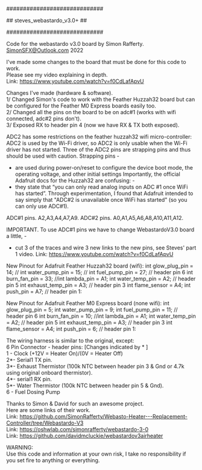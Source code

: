 <p>#############################<br>
<p>## steves_webastardo_v3.0+ ##<br>
<p>#############################<br>

Code for the webastardo v3.0 board by Simon Rafferty.<br>
SimonSFX@Outlook.com 2022<br>

I've made some changes to the board that must be done for this code to work.<br>
Please see my video explaining in depth.<br>
Link: https://www.youtube.com/watch?v=f0CdLafApvU<br>

Changes I've made (hardware & software).<br>
1/ Changed Simon's code to work with the Feather Huzzah32 board but can be configured for the Feather M0 Express boards easily too.<br>
2/ Changed all the pins on the board to be on adc#1 (works with wifi connected, adc#2 pins don't).<br>
3/ Exposed RX to header pin 4 (now we have RX & TX both exposed).<br>

ADC2 has some restrictions on the feather huzzah32 wifi micro-controller:
ADC2 is used by the Wi-Fi driver, so ADC2 is only usable when the Wi-Fi driver has not started.
Three of the ADC2 pins are strapping pins and thus should be used with caution. Strapping pins -
- are used during power-on/reset to configure the device boot mode, the operating voltage, and other initial settings
Importantly, the official Adafruit docs for the Huzzah32 are confusing: -
- they state that “you can only read analog inputs on ADC #1 once WiFi has started”. 
Through experimentation, I found that Adafruit intended to say simply that "ADC#2 is unavailable once WiFi has started" (so you can only use ADC#1).

ADC#1 pins.
A2,A3,A4,A7,A9.
ADC#2 pins.
A0,A1,A5,A6,A8,A10,A11,A12.

IMPORTANT.
To use ADC#1 pins we have to change WebastardoV3.0 board a little, -
- cut 3 of the traces and wire 3 new links to the new pins, see Steves' part 1 video.
Link: https://www.youtube.com/watch?v=f0CdLafApvU

New Pinout for Adafruit Feather Huzzah32 board (wifi):
int glow_plug_pin = 14; // 
int water_pump_pin = 15; // 
int fuel_pump_pin = 27; // header pin 6
int burn_fan_pin = 33; 
//int lambda_pin = A1;
int water_temp_pin = A2; // header pin 5
int exhaust_temp_pin = A3; // header pin 3
int flame_sensor = A4;
int push_pin = A7; // header pin 1:

New Pinout for Adafruit Feather M0 Express board (none wifi):
int glow_plug_pin = 5;
int water_pump_pin = 9;
int fuel_pump_pin = 11; // header pin 6
int burn_fan_pin = 10;
//int lambda_pin = A1;
int water_temp_pin = A2; // header pin 5
int exhaust_temp_pin = A3; // header pin 3
int flame_sensor = A4;
int push_pin = 6; // header pin 1:

The wiring harness is similar to the original, except:<br>
6 Pin Connector - header pins:  [Changes indicated by * ]<br>
1 - Clock (+12V = Heater On)/(0V = Heater Off)<br>
2*- Serial1 TX pin.<br>
3*- Exhaust Thermistor (100k NTC between header pin 3 & Gnd or 4.7k using original onboard thermistor).<br>
4*- serial1 RX pin.<br>
5*- Water Thermistor (100k NTC between header pin 5 & Gnd).<br>
6 - Fuel Dosing Pump<br>

Thanks to Simon & David for such an awesome project.<br>
Here are some links of their work.<br>
Link: https://github.com/SimonRafferty/Webasto-Heater---Replacement-Controller/tree/Webastardo-V3<br>
Link: https://oshwlab.com/simonrafferty/webastardo-3-0<br>
Link: https://github.com/davidmcluckie/webastardov3airheater<br>

WARNING:<br>
Use this code and information at your own risk, I take no responsibility if you set fire to anything or everything.